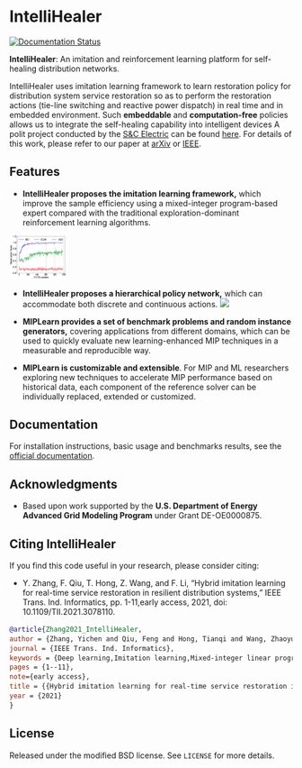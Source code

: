 # IntelliHealer

[![Documentation Status](https://readthedocs.org/projects/intellihealer/badge/?version=latest)](https://intellihealer.readthedocs.io/en/latest/?badge=latest)

**IntelliHealer**: An imitation and reinforcement learning platform for 
self-healing distribution networks.

IntelliHealer uses imitation learning framework to learn restoration policy 
for distribution system service restoration so as to perform the restoration 
actions (tie-line switching and reactive power dispatch) in real time and in 
embedded environment.
Such **embeddable** and **computation-free** policies allows us to integrate the 
self-healing capability into intelligent devices 
A polit project conducted by the [S&C Electric](https://www.sandc.com/en/)
can be found [here](https://www.sandc.com/en/solutions/self-healing-grids/).
For details of this work, please refer to our paper at 
[arXiv](https://arxiv.org/abs/2011.14458/) 
or [IEEE](https://ieeexplore.ieee.org/document/9424985?denied=).

Features
--------
* **IntelliHealer proposes the imitation learning framework,** 
  which improve the sample efficiency using a mixed-integer program-based expert 
  compared with the traditional exploration-dominant reinforcement learning algorithms.
  
<img src="project_dis_restoration/results/plots/fig_avg_ratio_comp_IL_RL_n_5.png" width=20%>

  
* **IntelliHealer proposes a hierarchical policy network,** 
  which can accommodate both discrete and continuous actions. 
![](https://raw.githubusercontent.com/cuihantao/andes/master/docs/source/images/example-npcc/omega.png)
 
* **MIPLearn provides a set of benchmark problems and random instance generators,** 
  covering applications from different domains, which can be used to quickly evaluate 
  new learning-enhanced MIP techniques in a measurable and reproducible way.

* **MIPLearn is customizable and extensible**. For MIP and ML researchers exploring 
  new techniques to accelerate MIP performance based on historical data, each component 
  of the reference solver can be individually replaced, extended or customized.

Documentation
-------------

For installation instructions, basic usage and benchmarks results, see the [official documentation](https://intellihealer.readthedocs.io/en/latest/).

Acknowledgments
---------------
* Based upon work supported by the **U.S. Department of Energy Advanced Grid Modeling Program** under Grant DE-OE0000875.

Citing IntelliHealer
---------------

If you find this code useful in your research, please consider citing:
* Y. Zhang, F. Qiu, T. Hong, Z. Wang, and F. Li, “Hybrid imitation learning for real-time service restoration in resilient distribution systems,” IEEE Trans. Ind. Informatics, pp. 1-11,early access, 2021, doi: 10.1109/TII.2021.3078110.
```bibtex
@article{Zhang2021_IntelliHealer,
author = {Zhang, Yichen and Qiu, Feng and Hong, Tianqi and Wang, Zhaoyu and Li, Fangxing Fran},
journal = {IEEE Trans. Ind. Informatics},
keywords = {Deep learning,Imitation learning,Mixed-integer linear programming,Reinforcement learning,Resilient distribution system,Service restoration},
pages = {1--11},
note={early access},
title = {{Hybrid imitation learning for real-time service restoration in resilient distribution systems}},
year = {2021}
}

```
License
-------

Released under the modified BSD license. See `LICENSE` for more details.
